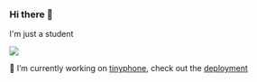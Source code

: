### Hi there 👋

I'm just a student

![](https://komarev.com/ghpvc/?username=JohnjiRomanji&style=for-the-badge)

🔭 I’m currently working on [tinyphone](https://github.com/JohnjiRomanji/tinyphone), check out the [deployment](https://tinyphone.netlify.app)

<!--
**JohnjiRomanji/JohnjiRomanji** is a ✨ _special_ ✨ repository because its `README.md` (this file) appears on your GitHub profile.

Here are some ideas to get you started:

- 🔭 I’m currently working on ...
- 🌱 I’m currently learning ...
- 👯 I’m looking to collaborate on ...
- 🤔 I’m looking for help with ...
- 💬 Ask me about ...
- 📫 How to reach me: ...
- 😄 Pronouns: ...
- ⚡ Fun fact: ...
-->
